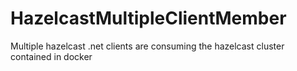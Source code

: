 # HazelcastMultipleClientMember
Multiple hazelcast .net clients are consuming the hazelcast cluster contained in docker
